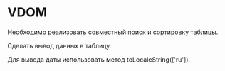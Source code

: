 # VDOM
Необходимо реализовать совместный поиск и сортировку таблицы.

Сделать вывод данных в таблицу.

Для вывода даты использовать метод toLocaleString(['ru']).

